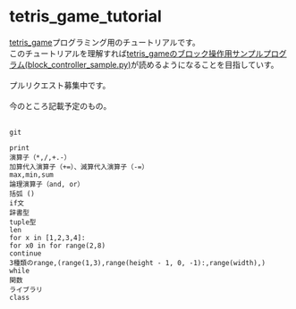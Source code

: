 # tetris_game_tutorial

[tetris_game](https://github.com/seigot/tetris_game)プログラミング用のチュートリアルです。<br>
このチュートリアルを理解すれば[tetris_gameのブロック操作用サンプルプログラム(block_controller_sample.py)](https://github.com/seigot/tetris_game/blob/master/doc/files/block_controller_sample.md)が読めるようになることを目指していす。<br>
<br>
プルリクエスト募集中です。<br>
<br>
今のところ記載予定のもの。<br>
<br>

```
git
```

```
print
演算子（*,/,+.-）
加算代入演算子（+=）、減算代入演算子（-=）
max,min,sum
論理演算子（and, or）
括弧 ()
if文
辞書型
tuple型
len
for x in [1,2,3,4]:
for x0 in for range(2,8)
continue
3種類のrange,(range(1,3),range(height - 1, 0, -1):,range(width),)
while
関数
ライブラリ
class
```
